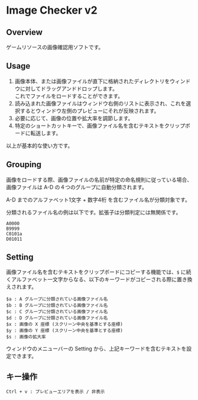 # Image Checker v2

## Overview

ゲームリソースの画像確認用ソフトです。

## Usage

1. 画像本体、または画像ファイルが直下に格納されたディレクトリをウィンドウに対してドラッグアンドドロップします。  
これでファイルをロードすることができます。
2. 読み込まれた画像ファイルはウィンドウ右側のリストに表示され、これを選択するとウィンドウ左側のプレビューにそれが反映されます。
3. 必要に応じて、画像の位置や拡大率を調節します。
4. 特定のショートカットキーで、画像ファイル名を含むテキストをクリップボードに転送します。

以上が基本的な使い方です。

## Grouping

画像をロードする際、画像ファイルの名前が特定の命名規則に従っている場合、画像ファイルは A-D の４つのグループに自動分類されます。

A-D までのアルファベット1文字 + 数字4桁 を含むファイル名が分類対象です。

分類されるファイル名の例は以下です。拡張子は分類判定には無関係です。

    A0000
    B9999
    C0101a
    D01011

## Setting

画像ファイル名を含むテキストをクリップボードにコピーする機能では、`$` に続くアルファベット一文字からなる、以下のキーワードがコピーされる際に置き換えされます。

    $a : A グループに分類されている画像ファイル名
    $b : B グループに分類されている画像ファイル名
    $c : C グループに分類されている画像ファイル名
    $d : D グループに分類されている画像ファイル名
    $x : 画像の X 座標 (スクリーン中央を基準とする座標)
    $y : 画像の Y 座標 (スクリーン中央を基準とする座標)
    $s : 画像の拡大率

ウィンドウのメニューバーの Setting から、上記キーワードを含むテキストを設定できます。

## キー操作

    Ctrl + v : プレビューエリアを表示 / 非表示